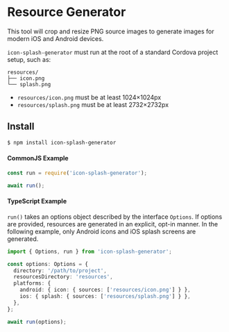 # Resource Generator

This tool will crop and resize PNG source images to generate images for modern iOS and Android devices.

`icon-splash-generator` must run at the root of a standard Cordova project setup, such as:

    resources/
    ├── icon.png
    └── splash.png

-   `resources/icon.png` must be at least 1024×1024px
-   `resources/splash.png` must be at least 2732×2732px

## Install

```bash
$ npm install icon-splash-generator
```

#### CommonJS Example

```js
const run = require('icon-splash-generator');

await run();
```

#### TypeScript Example

`run()` takes an options object described by the interface `Options`. If options are provided, resources are generated in an explicit, opt-in manner. In the following example, only Android icons and iOS splash screens are generated.

```ts
import { Options, run } from 'icon-splash-generator';

const options: Options = {
  directory: '/path/to/project',
  resourcesDirectory: 'resources',
  platforms: {
    android: { icon: { sources: ['resources/icon.png'] } },
    ios: { splash: { sources: ['resources/splash.png'] } },
  },
};

await run(options);
```
